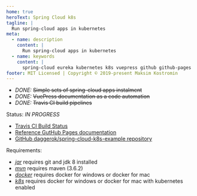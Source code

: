 ```yaml
---
home: true
heroText: Spring Cloud k8s
tagline: |
  Run spring-cloud apps in kubernetes
meta:
  - name: description
    content: |
      Run spring-cloud apps in kubernetes
  - name: keywords
    content: |
      spring-cloud eureka kubernetes k8s vuepress github github-pages
footer: MIT Licensed | Copyright © 2019-present Maksim Kostromin
---
```


* _DONE:_ ~~Simple sets of spring-cloud apps instalment~~
* _DONE:_ ~~VuePress documentation as a code automation~~
* _DONE:_ ~~Travis CI build pipelines~~

Status: _IN PROGRESS_

* [Travis CI Build Status](https://travis-ci.org/daggerok/spring-cloud-k8s-example)
* [Reference GutHub Pages documentation](https://daggerok.github.io/spring-cloud-k8s-example/)
* [GitHub daggerok/spring-cloud-k8s-example repository](https://github.com/daggerok/spring-cloud-k8s-example/)

Requirements:

* [_jar_](./jar/README.md) requires git and jdk 8 installed
* [_mvn_](./mvn/README.md) requires maven (3.6.2)
* [_docker_](./docker/README.md) requires docker for windows or docker for mac
* [_k8s_](./k8s/README.md) requires docker for windows or docker for mac with kubernetes enabled
